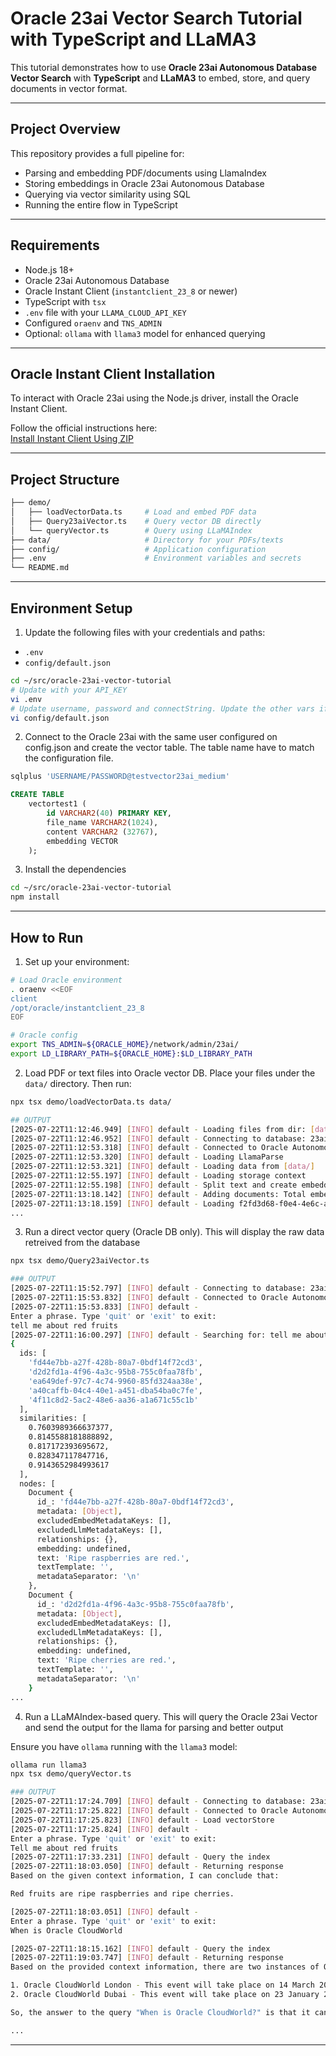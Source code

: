 # Oracle 23ai Vector Search Tutorial with TypeScript and LLaMA3

This tutorial demonstrates how to use **Oracle 23ai Autonomous Database Vector Search** with **TypeScript** and **LLaMA3** to embed, store, and query documents in vector format.

---

## Project Overview

This repository provides a full pipeline for:

- Parsing and embedding PDF/documents using LlamaIndex
- Storing embeddings in Oracle 23ai Autonomous Database
- Querying via vector similarity using SQL
- Running the entire flow in TypeScript

---

## Requirements

- Node.js 18+
- Oracle 23ai Autonomous Database
- Oracle Instant Client (`instantclient_23_8` or newer)
- TypeScript with `tsx`
- `.env` file with your `LLAMA_CLOUD_API_KEY`
- Configured `oraenv` and `TNS_ADMIN`
- Optional: `ollama` with `llama3` model for enhanced querying

---

## Oracle Instant Client Installation

To interact with Oracle 23ai using the Node.js driver, install the Oracle Instant Client.

Follow the official instructions here:  
[Install Instant Client Using ZIP](https://docs.oracle.com/en/database/oracle/oracle-database/23/lacli/install-instant-client-using-zip.html#GUID-D3DCB4FB-D3CA-4C25-BE48-3A1FB5A22E84)

---

## Project Structure

```bash
├── demo/
│   ├── loadVectorData.ts     # Load and embed PDF data
│   ├── Query23aiVector.ts    # Query vector DB directly
│   └── queryVector.ts        # Query using LLaMAIndex
├── data/                     # Directory for your PDFs/texts
├── config/                   # Application configuration
├── .env                      # Environment variables and secrets
└── README.md
```

---

## Environment Setup

1. Update the following files with your credentials and paths:

- `.env`
- `config/default.json`

```bash
cd ~/src/oracle-23ai-vector-tutorial
# Update with your API_KEY
vi .env
# Update username, password and connectString. Update the other vars if required
vi config/default.json
```

2. Connect to the Oracle 23ai with the same user configured on config.json and create the vector table. The table name have to match the configuration file.

```bash
sqlplus 'USERNAME/PASSWORD@testvector23ai_medium'
```
```sql
CREATE TABLE
    vectortest1 (
        id VARCHAR2(40) PRIMARY KEY,
        file_name VARCHAR2(1024),
        content VARCHAR2 (32767),
        embedding VECTOR
    );
```

3. Install the dependencies

```bash
cd ~/src/oracle-23ai-vector-tutorial
npm install
```
---

## How to Run

1. Set up your environment:

```bash
# Load Oracle environment
. oraenv <<EOF
client
/opt/oracle/instantclient_23_8
EOF

# Oracle config
export TNS_ADMIN=${ORACLE_HOME}/network/admin/23ai/
export LD_LIBRARY_PATH=${ORACLE_HOME}:$LD_LIBRARY_PATH
```

2. Load PDF or text files into Oracle vector DB. Place your files under the `data/` directory. Then run:

```bash
npx tsx demo/loadVectorData.ts data/

## OUTPUT
[2025-07-22T11:12:46.949] [INFO] default - Loading files from dir: [data/]
[2025-07-22T11:12:46.952] [INFO] default - Connecting to database: 23ai - testvector23ai_high
[2025-07-22T11:12:53.318] [INFO] default - Connected to Oracle Autonomous DB!
[2025-07-22T11:12:53.320] [INFO] default - Loading LlamaParse
[2025-07-22T11:12:53.321] [INFO] default - Loading data from [data/]
[2025-07-22T11:12:55.197] [INFO] default - Loading storage context
[2025-07-22T11:12:55.198] [INFO] default - Split text and create embeddings. Store them in a VectorStoreIndex
[2025-07-22T11:13:18.142] [INFO] default - Adding documents: Total embeddings - 198
[2025-07-22T11:13:18.159] [INFO] default - Loading f2fd3d68-f0e4-4e6c-a699-8f44ac2d7fcb - exacm-exacs-maa-bestpractices-3428012.pdf
...
```

3. Run a direct vector query (Oracle DB only). This will display the raw data retreived from the database

```bash
npx tsx demo/Query23aiVector.ts

### OUTPUT
[2025-07-22T11:15:52.797] [INFO] default - Connecting to database: 23ai - testvector23ai_high
[2025-07-22T11:15:53.832] [INFO] default - Connected to Oracle Autonomous DB!
[2025-07-22T11:15:53.833] [INFO] default - 
Enter a phrase. Type 'quit' or 'exit' to exit: 
tell me about red fruits
[2025-07-22T11:16:00.297] [INFO] default - Searching for: tell me about red fruits
{
  ids: [
    'fd44e7bb-a27f-428b-80a7-0bdf14f72cd3',
    'd2d2fd1a-4f96-4a3c-95b8-755c0faa78fb',
    'ea649def-97c7-4c74-9960-85fd324aa38e',
    'a40caffb-04c4-40e1-a451-dba54ba0c7fe',
    '4f11c8d2-5ac2-48e6-aa36-a1a671c55c1b'
  ],
  similarities: [
    0.7603989366637377,
    0.8145588181888892,
    0.817172393695672,
    0.828347117847716,
    0.9143652984993617
  ],
  nodes: [
    Document {
      id_: 'fd44e7bb-a27f-428b-80a7-0bdf14f72cd3',
      metadata: [Object],
      excludedEmbedMetadataKeys: [],
      excludedLlmMetadataKeys: [],
      relationships: {},
      embedding: undefined,
      text: 'Ripe raspberries are red.',
      textTemplate: '',
      metadataSeparator: '\n'
    },
    Document {
      id_: 'd2d2fd1a-4f96-4a3c-95b8-755c0faa78fb',
      metadata: [Object],
      excludedEmbedMetadataKeys: [],
      excludedLlmMetadataKeys: [],
      relationships: {},
      embedding: undefined,
      text: 'Ripe cherries are red.',
      textTemplate: '',
      metadataSeparator: '\n'
    }
...
```

4. Run a LLaMAIndex-based query. This will query the Oracle 23ai Vector and send the output for the llama for parsing and better output

Ensure you have `ollama` running with the `llama3` model:

```bash
ollama run llama3
npx tsx demo/queryVector.ts

### OUTPUT
[2025-07-22T11:17:24.709] [INFO] default - Connecting to database: 23ai - testvector23ai_high
[2025-07-22T11:17:25.822] [INFO] default - Connected to Oracle Autonomous DB!
[2025-07-22T11:17:25.823] [INFO] default - Load vectorStore
[2025-07-22T11:17:25.824] [INFO] default - 
Enter a phrase. Type 'quit' or 'exit' to exit: 
Tell me about red fruits
[2025-07-22T11:17:33.231] [INFO] default - Query the index
[2025-07-22T11:18:03.050] [INFO] default - Returning response
Based on the given context information, I can conclude that:

Red fruits are ripe raspberries and ripe cherries.

[2025-07-22T11:18:03.051] [INFO] default - 
Enter a phrase. Type 'quit' or 'exit' to exit: 
When is Oracle CloudWorld

[2025-07-22T11:18:15.162] [INFO] default - Query the index
[2025-07-22T11:19:03.747] [INFO] default - Returning response
Based on the provided context information, there are two instances of Oracle CloudWorld:

1. Oracle CloudWorld London - This event will take place on 14 March 2024.
2. Oracle CloudWorld Dubai - This event will take place on 23 January 2024.

So, the answer to the query "When is Oracle CloudWorld?" is that it can occur on either 23 January 2024 (in Dubai) or 14 March 2024 (in London), depending on the specific instance.

...
```

---

